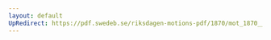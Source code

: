 ```yaml
---
layout: default
UpRedirect: https://pdf.swedeb.se/riksdagen-motions-pdf/1870/mot_1870__ak__00093/mot_1870__ak__00093_001.pdf
---
```

